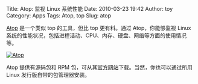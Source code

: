 Title: Atop: 监视 Linux 系统性能
Date: 2010-03-23 19:42
Author: toy
Category: Apps
Tags: Atop, top
Slug: atop

[Atop](http://www.atoptool.nl/) 是一个类似 top 的工具，但比 top 更有料。通过 Atop，你能够监视 Linux 系统的性能状况，包括进程活动、CPU、内存、硬盘、网络等方面的使用情况等。

<!-- PELICAN_END_SUMMARY -->

[![Atop](http://i.linuxtoy.org/images/2010/03/atop-thumb.png)](http://i.linuxtoy.org/images/2010/03/atop.png)

Atop 提供有源码包和 RPM 包，可从其[官方网站](http://www.atoptool.nl/downloadatop.php)下载。当然，你也可以通过所用 Linux 发行版自带的包管理器安装。
